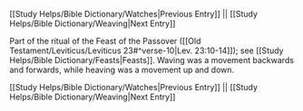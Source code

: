 [[Study Helps/Bible Dictionary/Watches|Previous Entry]]  ||  [[Study Helps/Bible Dictionary/Weaving|Next Entry]]

 Part of the ritual of the Feast of the Passover ([[Old Testament/Leviticus/Leviticus 23#^verse-10|Lev. 23:10-14]]); see [[Study Helps/Bible Dictionary/Feasts|Feasts]]. Waving was a movement backwards and forwards, while heaving was a movement up and down.

[[Study Helps/Bible Dictionary/Watches|Previous Entry]]  ||  [[Study Helps/Bible Dictionary/Weaving|Next Entry]]